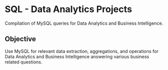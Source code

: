 
# SQL - Data Analytics Projects
Compilation of MySQL queries for 
Data Analytics and Business Intelligence.
## Objective

Use MySQL for relevant data extraction, aggregations, and operations for Data Analytics and Business Intelligence answering various business 
related questions.
